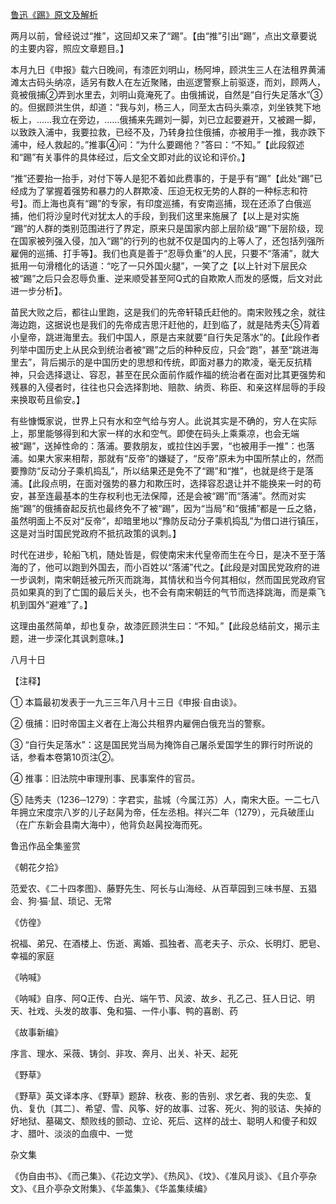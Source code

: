[鲁迅《踢》原文及解析](https://www.vrrw.net/wx/8166.html)

两月以前，曾经说过“推”，这回却又来了“踢”。【由“推”引出“踢”，点出文章要说的主要内容，照应文章题目。】

本月九日《申报》载六日晚间，有漆匠刘明山，杨阿坤，顾洪生三人在法租界黄浦滩太古码头纳凉，适另有数人在左近聚赌，由巡逻警察上前驱逐，而刘，顾两人，竟被俄捕②弄到水里去，刘明山竟淹死了。由俄捕说，自然是“自行失足落水”③的。但据顾洪生供，却道：“我与刘，杨三人，同至太古码头乘凉，刘坐铁凳下地板上，……我立在旁边，……俄捕来先踢刘一脚，刘已立起要避开，又被踢一脚，以致跌入浦中，我要拉救，已经不及，乃转身拉住俄捕，亦被用手一推，我亦跌下浦中，经人救起的。”推事④问：“为什么要踢他？”答曰：“不知。”【此段叙述和“踢”有关事件的具体经过，后文全文即对此的议论和评价。】



“推”还要抬一抬手，对付下等人是犯不着如此费事的，于是乎有“踢”【此处“踢”已经成为了掌握着强势和暴力的人群欺凌、压迫无权无势的人群的一种标志和符号】。而上海也真有“踢”的专家，有印度巡捕，有安南巡捕，现在还添了白俄巡捕，他们将沙皇时代对犹太人的手段，到我们这里来施展了【以上是对实施 “踢”的人群的类别范围进行了界定，原来只是国家内部上层阶级“踢”下层阶级，现在国家被列强入侵，加入“踢”的行列的也就不仅是国内的上等人了，还包括列强所雇佣的巡捕、打手等】。我们也真是善于“忍辱负重”的人民，只要不“落浦”，就大抵用一句滑稽化的话道：“吃了一只外国火腿”，一笑了之【以上针对下层民众被“踢”之后只会忍辱负重、逆来顺受甚至阿Q式的自欺欺人而发的感慨，后文对此进一步分析】。

苗民大败之后，都往山里跑，这是我们的先帝轩辕氏赶他的。南宋败残之余，就往海边跑，这据说也是我们的先帝成吉思汗赶他的，赶到临了，就是陆秀夫⑤背着小皇帝，跳进海里去。我们中国人，原是古来就要“自行失足落水”的。【此段作者列举中国历史上从民众到统治者被“踢”之后的种种反应，只会“跑”，甚至“跳进海里去”，背后揭示的是中国历史的思想和传统，即面对暴力的欺凌，毫无反抗精神，只会选择退让、容忍，甚至在民众面前作威作福的统治者在面对比其更强势和残暴的入侵者时，往往也只会选择割地、赔款、纳贡、称臣、和亲这样屈辱的手段来换取苟且偷安。】

有些慷慨家说，世界上只有水和空气给与穷人。此说其实是不确的，穷人在实际上，那里能够得到和大家一样的水和空气。即使在码头上乘乘凉，也会无端被“踢”，送掉性命的：落浦。要救朋友，或拉住凶手罢，“也被用手一推”：也落浦。如果大家来相帮，那就有“反帝”的嫌疑了，“反帝”原未为中国所禁止的，然而要豫防“反动分子乘机捣乱”，所以结果还是免不了“踢”和“推”，也就是终于是落浦。【此段点明，在面对强势的暴力和欺压时，选择容忍退让并不能换来一时的苟安，甚至连最基本的生存权利也无法保障，还是会被“踢”而“落浦”。然而对实施“踢”的俄捕奋起反抗也最终免不了被“踢”，因为“当局”和“俄捕”都是一丘之貉，虽然明面上不反对“反帝”，却暗里地以“豫防反动分子乘机捣乱”为借口进行镇压，这是对当时国民党政府不抵抗政策的讽刺。】

时代在进步，轮船飞机，随处皆是，假使南宋末代皇帝而生在今日，是决不至于落海的了，他可以跑到外国去，而小百姓以“落浦”代之。【此段是对国民党政府的进一步讽刺，南宋朝廷被元所灭而跳海，其情状和当今何其相似，然而国民党政府官员如果真的到了亡国的最后关头，也不会有南宋朝廷的气节而选择跳海，而是乘飞机到国外“避难”了。】

这理由虽然简单，却也复杂，故漆匠顾洪生曰：“不知。”【此段总结前文，揭示主题，进一步深化其讽刺意味。】

八月十日





【注释】

① 本篇最初发表于一九三三年八月十三日《申报·自由谈》。

② 俄捕：旧时帝国主义者在上海公共租界内雇佣白俄充当的警察。

③ “自行失足落水”：这是国民党当局为掩饰自己屠杀爱国学生的罪行时所说的话，参看本卷第10页注②。

④ 推事：旧法院中审理刑事、民事案件的官员。

⑤ 陆秀夫（1236─1279）：字君实，盐城（今属江苏）人，南宋大臣。一二七八年拥立宋度宗八岁的儿子赵昺为帝，任左丞相。祥兴二年（1279），元兵破厓山（在广东新会县南大海中），他背负赵昺投海而死。

鲁迅作品全集鉴赏

《朝花夕拾》

范爱农、《二十四孝图》、藤野先生、阿长与山海经、从百草园到三味书屋、五猖会、狗·猫·鼠、琐记、无常

《仿徨》

祝福、弟兄、在酒楼上、伤逝、离婚、孤独者、高老夫子、示众、长明灯、肥皂、幸福的家庭

《呐喊》

《呐喊》自序、阿Q正传、白光、端午节、风波、故乡、孔乙己、狂人日记、明天、社戏、头发的故事、兔和猫、一件小事、鸭的喜剧、药

《故事新编》

序言、理水、采薇、铸剑、非攻、奔月、出关、补天、起死

《野草》

《野草》英文译本序、《野草》题辞、秋夜、影的告别、求乞者、我的失恋、复仇、复仇〔其二〕、希望、雪、风筝、好的故事、过客、死火、狗的驳诘、失掉的好地狱、墓碣文、颓败线的颤动、立论、死后、这样的战士、聪明人和傻子和奴才、腊叶、淡淡的血痕中、一觉

杂文集

《伪自由书》、《而己集》、《花边文学》、《热风》、《坟》、《准风月谈》、《且介亭杂文》、《且介亭杂文附集》、《华盖集》、《华盖集续编》

